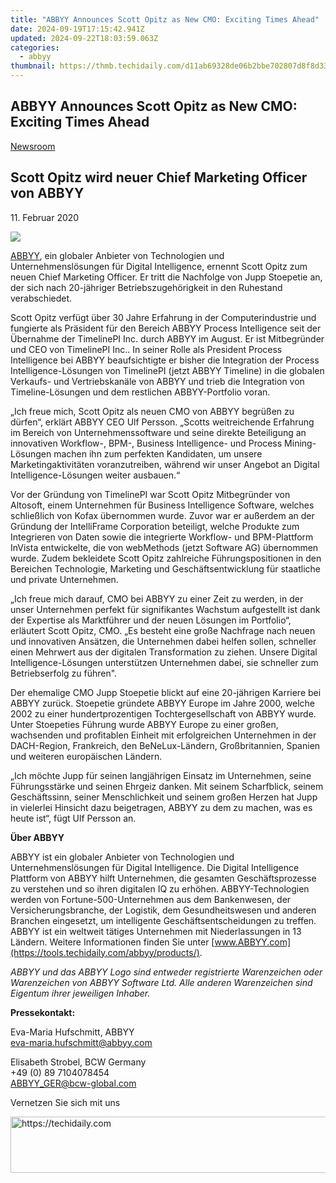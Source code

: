```yaml
---
title: "ABBYY Announces Scott Opitz as New CMO: Exciting Times Ahead"
date: 2024-09-19T17:15:42.941Z
updated: 2024-09-22T18:03:59.063Z
categories:
  - abbyy
thumbnail: https://thmb.techidaily.com/d11ab69328de06b2bbe702807d8f8d332f02dd668667f50f1987a428d6465f16.jpg
---
```


## ABBYY Announces Scott Opitz as New CMO: Exciting Times Ahead

[Newsroom](https://tools.techidaily.com/abbyy/products/)

## Scott Opitz wird neuer Chief Marketing Officer von ABBYY

11\. Februar 2020

![](https://content.abbyy.com/-/media/project/abbyy/abbyy/branchtemplates/shutterstock_1272462163_1296-x-729.jpg?h=729&iar=0&w=1296)

[ABBYY](https://tools.techidaily.com/abbyy/products/), ein globaler Anbieter von Technologien und Unternehmenslösungen für Digital Intelligence, ernennt Scott Opitz zum neuen Chief Marketing Officer. Er tritt die Nachfolge von Jupp Stoepetie an, der sich nach 20-jähriger Betriebszugehörigkeit in den Ruhestand verabschiedet.

Scott Opitz verfügt über 30 Jahre Erfahrung in der Computerindustrie und fungierte als Präsident für den Bereich ABBYY Process Intelligence seit der Übernahme der TimelinePI Inc. durch ABBYY im August. Er ist Mitbegründer und CEO von TimelinePI Inc.. In seiner Rolle als President Process Intelligence bei ABBYY beaufsichtigte er bisher die Integration der Process Intelligence-Lösungen von TimelinePI (jetzt ABBYY Timeline) in die globalen Verkaufs- und Vertriebskanäle von ABBYY und trieb die Integration von Timeline-Lösungen und dem restlichen ABBYY-Portfolio voran.

„Ich freue mich, Scott Opitz als neuen CMO von ABBYY begrüßen zu dürfen“, erklärt ABBYY CEO Ulf Persson. „Scotts weitreichende Erfahrung im Bereich von Unternehmenssoftware und seine direkte Beteiligung an innovativen Workflow-, BPM-, Business Intelligence- und Process Mining-Lösungen machen ihn zum perfekten Kandidaten, um unsere Marketingaktivitäten voranzutreiben, während wir unser Angebot an Digital Intelligence-Lösungen weiter ausbauen.“

Vor der Gründung von TimelinePI war Scott Opitz Mitbegründer von Altosoft, einem Unternehmen für Business Intelligence Software, welches schließlich von Kofax übernommen wurde. Zuvor war er außerdem an der Gründung der IntelliFrame Corporation beteiligt, welche Produkte zum Integrieren von Daten sowie die integrierte Workflow- und BPM-Plattform InVista entwickelte, die von webMethods (jetzt Software AG) übernommen wurde. Zudem bekleidete Scott Opitz zahlreiche Führungspositionen in den Bereichen Technologie, Marketing und Geschäftsentwicklung für staatliche und private Unternehmen.

„Ich freue mich darauf, CMO bei ABBYY zu einer Zeit zu werden, in der unser Unternehmen perfekt für signifikantes Wachstum aufgestellt ist dank der Expertise als Marktführer und der neuen Lösungen im Portfolio“, erläutert Scott Opitz, CMO. „Es besteht eine große Nachfrage nach neuen und innovativen Ansätzen, die Unternehmen dabei helfen sollen, schneller einen Mehrwert aus der digitalen Transformation zu ziehen. Unsere Digital Intelligence-Lösungen unterstützen Unternehmen dabei, sie schneller zum Betriebserfolg zu führen".

Der ehemalige CMO Jupp Stoepetie blickt auf eine 20-jährigen Karriere bei ABBYY zurück. Stoepetie gründete ABBYY Europe im Jahre 2000, welche 2002 zu einer hundertprozentigen Tochtergesellschaft von ABBYY wurde. Unter Stoepeties Führung wurde ABBYY Europe zu einer großen, wachsenden und profitablen Einheit mit erfolgreichen Unternehmen in der DACH-Region, Frankreich, den BeNeLux-Ländern, Großbritannien, Spanien und weiteren europäischen Ländern.

„Ich möchte Jupp für seinen langjährigen Einsatz im Unternehmen, seine Führungsstärke und seinen Ehrgeiz danken. Mit seinem Scharfblick, seinem Geschäftssinn, seiner Menschlichkeit und seinem großen Herzen hat Jupp in vielerlei Hinsicht dazu beigetragen, ABBYY zu dem zu machen, was es heute ist“, fügt Ulf Persson an.

**Über ABBYY**

ABBYY ist ein globaler Anbieter von Technologien und Unternehmenslösungen für Digital Intelligence. Die Digital Intelligence Plattform von ABBYY hilft Unternehmen, die gesamten Geschäftsprozesse zu verstehen und so ihren digitalen IQ zu erhöhen. ABBYY-Technologien werden von Fortune-500-Unternehmen aus dem Bankenwesen, der Versicherungsbranche, der Logistik, dem Gesundheitswesen und anderen Branchen eingesetzt, um intelligente Geschäftsentscheidungen zu treffen. ABBYY ist ein weltweit tätiges Unternehmen mit Niederlassungen in 13 Ländern. Weitere Informationen finden Sie unter [www.ABBYY.com](https://tools.techidaily.com/abbyy/products/).

_ABBYY und das ABBYY Logo sind entweder registrierte Warenzeichen oder Warenzeichen von ABBYY Software Ltd. Alle anderen Warenzeichen sind Eigentum ihrer jeweiligen Inhaber._

**Pressekontakt:**

Eva-Maria Hufschmitt, ABBYY  
[eva-maria.hufschmitt@abbyy.com](https://tools.techidaily.com/abbyy/products/)

Elisabeth Strobel, BCW Germany  
+49 (0) 89 7104078454  
[ABBYY\_GER@bcw-global.com](https://tools.techidaily.com/abbyy/products/)

Vernetzen Sie sich mit uns

<ins class="adsbygoogle"
     style="display:block"
     data-ad-format="autorelaxed"
     data-ad-client="ca-pub-7571918770474297"
     data-ad-slot="1223367746"></ins>

<ins class="adsbygoogle"
     style="display:block"
     data-ad-client="ca-pub-7571918770474297"
     data-ad-slot="8358498916"
     data-ad-format="auto"
     data-full-width-responsive="true"></ins>



<!-- affiliate ads begin -->
<a href="https://appsumo.8odi.net/c/5597632/2087390/7443" target="_top" id="2087390">
  <img src="//a.impactradius-go.com/display-ad/7443-2087390" border="0" alt="https://techidaily.com" width="728" height="90"/>
</a>
<img height="0" width="0" src="https://appsumo.8odi.net/i/5597632/2087390/7443" style="position:absolute;visibility:hidden;" border="0" />
<!-- affiliate ads end -->

